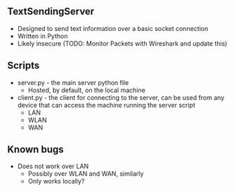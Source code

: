 ## TextSendingServer

+ Designed to send text information over a basic socket connection
+ Written in Python
+ Likely insecure (TODO: Monitor Packets with Wireshark and update this)

## Scripts

+ server.py - the main server python file
  + Hosted, by default, on the local machine
+ client.py - the client for connecting to the server, can be used from any device that can access the machine running the server script
  + LAN
  + WLAN
  + WAN

## Known bugs
+ Does not work over LAN
  + Possibly over WLAN and WAN, similarly
  + Only works locally?
